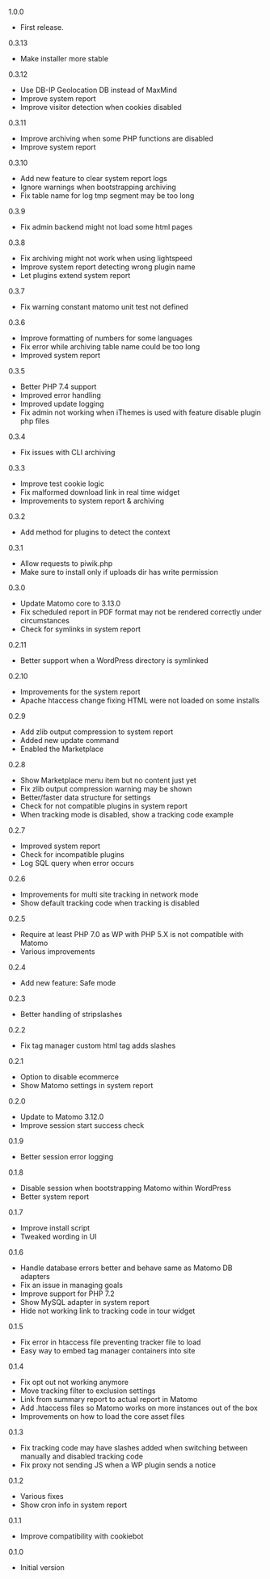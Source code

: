 1.0.0
- First release.

0.3.13
- Make installer more stable

0.3.12
- Use DB-IP Geolocation DB instead of MaxMind
- Improve system report
- Improve visitor detection when cookies disabled

0.3.11
- Improve archiving when some PHP functions are disabled
- Improve system report

0.3.10
- Add new feature to clear system report logs
- Ignore warnings when bootstrapping archiving
- Fix table name for log tmp segment may be too long

0.3.9
- Fix admin backend might not load some html pages

0.3.8
- Fix archiving might not work when using lightspeed
- Improve system report detecting wrong plugin name
- Let plugins extend system report

0.3.7
- Fix warning constant matomo unit test not defined

0.3.6
- Improve formatting of numbers for some languages
- Fix error while archiving table name could be too long
- Improved system report

0.3.5
- Better PHP 7.4 support
- Improved error handling
- Improved update logging
- Fix admin not working when iThemes is used with feature disable plugin php files

0.3.4
- Fix issues with CLI archiving

0.3.3
- Improve test cookie logic
- Fix malformed download link in real time widget
- Improvements to system report & archiving

0.3.2
- Add method for plugins to detect the context

0.3.1
- Allow requests to piwik.php
- Make sure to install only if uploads dir has write permission

0.3.0
- Update Matomo core to 3.13.0
- Fix scheduled report in PDF format may not be rendered correctly under circumstances
- Check for symlinks in system report

0.2.11
- Better support when a WordPress directory is symlinked

0.2.10
- Improvements for the system report
- Apache htaccess change fixing HTML were not loaded on some installs

0.2.9
- Add zlib output compression to system report
- Added new update command
- Enabled the Marketplace

0.2.8
- Show Marketplace menu item but no content just yet
- Fix zlib output compression warning may be shown
- Better/faster data structure for settings
- Check for not compatible plugins in system report
- When tracking mode is disabled, show a tracking code example

0.2.7
- Improved system report
- Check for incompatible plugins
- Log SQL query when error occurs

0.2.6
- Improvements for multi site tracking in network mode
- Show default tracking code when tracking is disabled

0.2.5
- Require at least PHP 7.0 as WP with PHP 5.X is not compatible with Matomo
- Various improvements

0.2.4
- Add new feature: Safe mode

0.2.3
- Better handling of stripslashes

0.2.2
- Fix tag manager custom html tag adds slashes

0.2.1
- Option to disable ecommerce
- Show Matomo settings in system report

0.2.0
- Update to Matomo 3.12.0
- Improve session start success check

0.1.9
- Better session error logging

0.1.8
- Disable session when bootstrapping Matomo within WordPress
- Better system report

0.1.7
- Improve install script
- Tweaked wording in UI

0.1.6
- Handle database errors better and behave same as Matomo DB adapters
- Fix an issue in managing goals
- Improve support for PHP 7.2
- Show MySQL adapter in system report
- Hide not working link to tracking code in tour widget

0.1.5
- Fix error in htaccess file preventing tracker file to load
- Easy way to embed tag manager containers into site

0.1.4
- Fix opt out not working anymore
- Move tracking filter to exclusion settings
- Link from summary report to actual report in Matomo
- Add .htaccess files so Matomo works on more instances out of the box
- Improvements on how to load the core asset files

0.1.3
- Fix tracking code may have slashes added when switching between manually and disabled tracking code
- Fix proxy not sending JS when a WP plugin sends a notice

0.1.2
- Various fixes
- Show cron info in system report

0.1.1
- Improve compatibility with cookiebot

0.1.0
- Initial version
